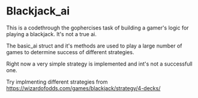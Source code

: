 # Blackjack_ai

This is a codethrough the gophercises task of building a gamer's logic for playing a blackjack. It's not a true ai.

The basic_ai struct and it's methods are used to play a large number of games to determine success of different strategies.

Right now a very simple strategy is implemented and int's not a successfull one.

Try implmenting different strategies from <https://wizardofodds.com/games/blackjack/strategy/4-decks/>
